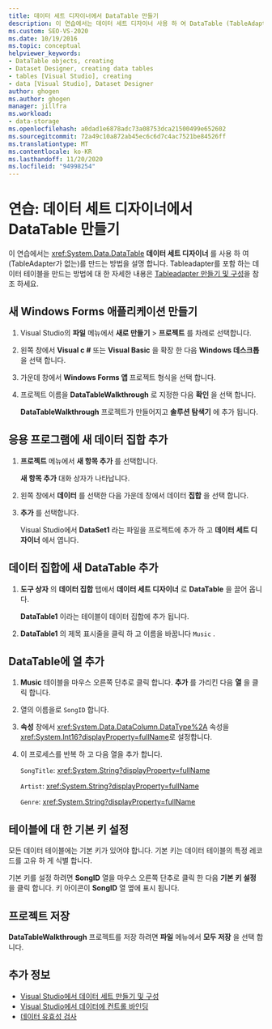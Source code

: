 ```yaml
---
title: 데이터 세트 디자이너에서 DataTable 만들기
description: 이 연습에서는 데이터 세트 디자이너 사용 하 여 DataTable (TableAdapter 불포함)을 만듭니다. 새 Windows Forms 응용 프로그램을 만들고 여기에 새 데이터 집합을 추가 합니다.
ms.custom: SEO-VS-2020
ms.date: 10/19/2016
ms.topic: conceptual
helpviewer_keywords:
- DataTable objects, creating
- Dataset Designer, creating data tables
- tables [Visual Studio], creating
- data [Visual Studio], Dataset Designer
author: ghogen
ms.author: ghogen
manager: jillfra
ms.workload:
- data-storage
ms.openlocfilehash: a0dad1e6878adc73a08753dca21500499e652602
ms.sourcegitcommit: 72a49c10a872ab45ec6c6d7c4ac7521be84526ff
ms.translationtype: MT
ms.contentlocale: ko-KR
ms.lasthandoff: 11/20/2020
ms.locfileid: "94998254"
---
```

# <a name="walkthrough-create-a-datatable-in-the-dataset-designer"></a>연습: 데이터 세트 디자이너에서 DataTable 만들기

이 연습에서는 <xref:System.Data.DataTable> **데이터 세트 디자이너** 를 사용 하 여 (TableAdapter가 없는)를 만드는 방법을 설명 합니다. Tableadapter를 포함 하는 데이터 테이블을 만드는 방법에 대 한 자세한 내용은 [Tableadapter 만들기 및 구성](../data-tools/create-and-configure-tableadapters.md)을 참조 하세요.

## <a name="create-a-new-windows-forms-application"></a>새 Windows Forms 애플리케이션 만들기

1. Visual Studio의 **파일** 메뉴에서 **새로 만들기** > **프로젝트** 를 차례로 선택합니다.

2. 왼쪽 창에서 **Visual c #** 또는 **Visual Basic** 을 확장 한 다음 **Windows 데스크톱** 을 선택 합니다.

3. 가운데 창에서 **Windows Forms 앱** 프로젝트 형식을 선택 합니다.

4. 프로젝트 이름을 **DataTableWalkthrough** 로 지정한 다음 **확인** 을 선택 합니다.

     **DataTableWalkthrough** 프로젝트가 만들어지고 **솔루션 탐색기** 에 추가 됩니다.

## <a name="add-a-new-dataset-to-the-application"></a>응용 프로그램에 새 데이터 집합 추가

1. **프로젝트** 메뉴에서 **새 항목 추가** 를 선택합니다.

     **새 항목 추가** 대화 상자가 나타납니다.

2. 왼쪽 창에서 **데이터** 를 선택한 다음 가운데 창에서 데이터 **집합** 을 선택 합니다.

3. **추가** 를 선택합니다.

     Visual Studio에서 **DataSet1** 라는 파일을 프로젝트에 추가 하 고 **데이터 세트 디자이너** 에서 엽니다.

## <a name="add-a-new-datatable-to-the-dataset"></a>데이터 집합에 새 DataTable 추가

1. **도구 상자** 의 **데이터 집합** 탭에서 **데이터 세트 디자이너** 로 **DataTable** 을 끌어 옵니다.

     **DataTable1** 이라는 테이블이 데이터 집합에 추가 됩니다.

2. **DataTable1** 의 제목 표시줄을 클릭 하 고 이름을 바꿉니다 `Music` .

## <a name="add-columns-to-the-datatable"></a>DataTable에 열 추가

1. **Music** 테이블을 마우스 오른쪽 단추로 클릭 합니다. **추가** 를 가리킨 다음 **열** 을 클릭 합니다.

2. 열의 이름을로 `SongID` 합니다.

3. **속성** 창에서 <xref:System.Data.DataColumn.DataType%2A> 속성을 <xref:System.Int16?displayProperty=fullName>로 설정합니다.

4. 이 프로세스를 반복 하 고 다음 열을 추가 합니다.

     `SongTitle`: <xref:System.String?displayProperty=fullName>

     `Artist`: <xref:System.String?displayProperty=fullName>

     `Genre`: <xref:System.String?displayProperty=fullName>

## <a name="set-the-primary-key-for-the-table"></a>테이블에 대 한 기본 키 설정

모든 데이터 테이블에는 기본 키가 있어야 합니다. 기본 키는 데이터 테이블의 특정 레코드를 고유 하 게 식별 합니다.

기본 키를 설정 하려면 **SongID** 열을 마우스 오른쪽 단추로 클릭 한 다음 **기본 키 설정** 을 클릭 합니다. 키 아이콘이 **SongID** 열 옆에 표시 됩니다.

## <a name="save-your-project"></a>프로젝트 저장

**DataTableWalkthrough** 프로젝트를 저장 하려면 **파일** 메뉴에서 **모두 저장** 을 선택 합니다.

## <a name="see-also"></a>추가 정보

- [Visual Studio에서 데이터 세트 만들기 및 구성](../data-tools/create-and-configure-datasets-in-visual-studio.md)
- [Visual Studio에서 데이터에 컨트롤 바인딩](../data-tools/bind-controls-to-data-in-visual-studio.md)
- [데이터 유효성 검사](../data-tools/validate-data-in-datasets.md)
